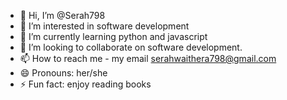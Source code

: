 - 👋 Hi, I’m @Serah798
- 👀 I’m interested in software development
- 🌱 I’m currently learning python and javascript
- 💞️ I’m looking to collaborate on software development.
- 📫 How to reach me - my email serahwaithera798@gmail.com
- 😄 Pronouns: her/she
- ⚡ Fun fact: enjoy reading books

<!---
Serah798/Serah798 is a ✨ special ✨ repository because its `README.md` (this file) appears on your GitHub profile.
You can click the Preview link to take a look at your changes.
--->
